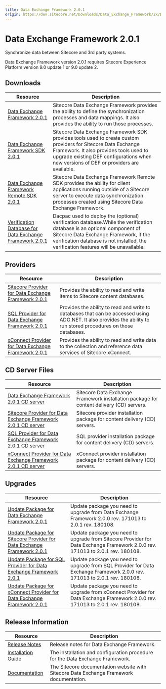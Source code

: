 ```yaml
---
title: Data Exchange Framework 2.0.1
origin: https://dev.sitecore.net/Downloads/Data_Exchange_Framework/2x/Data_Exchange_Framework_201.aspx
---
```


# Data Exchange Framework 2.0.1

Synchronize data between Sitecore and 3rd party systems.

  <Alert variant='warning' mb={4}>
    <AlertIcon />
    Data Exchange Framework version 2.0.1 requires Sitecore Experience Platform version 9.0 update 1 or 9.0 update 2.
  </Alert>
  

## Downloads

 | Resource | Description |
 | --- | --- |
 | [Data Exchange Framework 2.0.1](https://sitecoredev.azureedge.net/~/media/C50B044E45FE4C4DA9E675CBEED3AA09.ashx?date=20180109T054017) | Sitecore Data Exchange Framework provides the ability to define the synchronization processes and data mappings. It also provides the ability to run those processes. |
 | [Data Exchange Framework SDK 2.0.1](https://sitecoredev.azureedge.net/~/media/68CAF33F473B4A3D855EDBD4DB5AB66A.ashx?date=20180109T054033) | Sitecore Data Exchange Framework SDK provides tools used to create custom providers for Sitecore Data Exchange Framework. It also provides tools used to upgrade existing DEF configurations when new versions of DEF or providers are available. |
 | [Data Exchange Framework Remote SDK 2.0.1](https://sitecoredev.azureedge.net/~/media/D11BF32AD00D41B49D6038EC2807FE55.ashx?date=20180109T053817) | Sitecore Data Exchange Framework Remote SDK provides the ability for client applications running outside of a Sitecore server to execute data synchronization processes created using Sitecore Data Exchange Framework. |
 | [Verification Database for Data Exchange Framework 2.0.1](https://sitecoredev.azureedge.net/~/media/4724E470E09F4338ABC547927DEA1789.ashx?date=20180109T053833) | Dacpac used to deploy the (optional) verification database.While the verification database is an optional component of Sitecore Data Exchange Framework, if the verification database is not installed, the verification features will be unavailable. |

## Providers

 | Resource | Description |
 | --- | --- |
 | [Sitecore Provider for Data Exchange Framework 2.0.1](https://sitecoredev.azureedge.net/~/media/D57A1FBB98ED4125B78D740E5B5F1772.ashx?date=20180109T054048) | Provides the ability to read and write items to Sitecore content databases. |
 | [SQL Provider for Data Exchange Framework 2.0.1](https://sitecoredev.azureedge.net/~/media/F243222B9A95497BAB6B591D39560E95.ashx?date=20180109T054102) | Provides the ability to read and write to databases that can be accessed using ADO.NET. It also provides the ability to run stored procedures on those databases. |
 | [xConnect Provider for Data Exchange Framework 2.0.1](https://sitecoredev.azureedge.net/~/media/C61F1265BB494CAFA4229FC9FC704AB0.ashx?date=20180109T054114) | Provides the ability to read and write data to the collection and reference data services of Sitecore xConnect. |

## CD Server Files

 | Resource | Description |
 | --- | --- |
 | [Data Exchange Framework 2.0.1 CD server](https://sitecoredev.azureedge.net/~/media/8950E47E319C4B20AEC27DCFD550B864.ashx?date=20180109T054131) | Sitecore Data Exchange Framework installation package for content delivery (CD) servers. |
 | [Sitecore Provider for Data Exchange Framework 2.0.1 CD server](https://sitecoredev.azureedge.net/~/media/C215F7B80C58467BA940DE846504C46A.ashx?date=20180109T054146) | Sitecore provider installation package for content delivery (CD) servers. |
 | [SQL Provider for Data Exchange Framework 2.0.1 CD server](https://sitecoredev.azureedge.net/~/media/C205C7BFF5BE4F299B6F71C9C64BAA30.ashx?date=20180109T054214) | SQL provider installation package for content delivery (CD) servers. |
 | [xConnect Provider for Data Exchange Framework 2.0.1 CD server](https://sitecoredev.azureedge.net/~/media/CF5638996F1B468CB66D2F9C3AAF2A56.ashx?date=20180109T054229) | xConnect provider installation package for content delivery (CD) servers. |

## Upgrades

 | Resource | Description |
 | --- | --- |
 | [Update Package for Data Exchange Framework 2.0.1](https://sitecoredev.azureedge.net/~/media/15D791EB35A54B8D969DF345DBA8AA00.ashx?date=20180109T054254) | Update package you need to upgrade from Data Exchange Framework 2.0.0 rev. 171013 to 2.0.1 rev. 180108. |
 | [Update Package for Sitecore Provider for Data Exchange Framework 2.0.1](https://sitecoredev.azureedge.net/~/media/9D5299C79D09447383141B9052FCA70C.ashx?date=20180109T054308) | Update package you need to upgrade from Sitecore Provider for Data Exchange Framework 2.0.0 rev. 171013 to 2.0.1 rev. 180108. |
 | [Update Package for SQL Provider for Data Exchange Framework 2.0.1](https://sitecoredev.azureedge.net/~/media/B629EB50F85A467D99344637A3A3D461.ashx?date=20180109T054322) | Update package you need to upgrade from SQL Provider for Data Exchange Framework 2.0.0 rev. 171013 to 2.0.1 rev. 180108. |
 | [Update Package for xConnect Provider for Data Exchange Framework 2.0.1](https://sitecoredev.azureedge.net/~/media/DC792F4DBEED42DFB01F92FF35E1573C.ashx?date=20180109T054335) | Update package you need to upgrade from xConnect Provider for Data Exchange Framework 2.0.0 rev. 171013 to 2.0.1 rev. 180108. |

## Release Information

 | Resource | Description |
 | --- | --- |
 | [Release Notes](/downloads/Data%20Exchange%20Framework/2x/Data%20Exchange%20Framework%20201/Release%20Notes) | Release notes for Data Exchange Framework. |
 | [Installation Guide](https://sitecoredev.azureedge.net/~/media/778F9101D3CE4A88910344B5FB95FFEE.ashx?date=20190219T103824) | The installation and configuration procedure for the Data Exchange Framework. |
 | [Documentation](https://doc.sitecore.com/developers/def/20/data-exchange-framework/en/data-exchange-framework.html) | The Sitecore documentation website with Sitecore Data Exchange Framework documentation. |